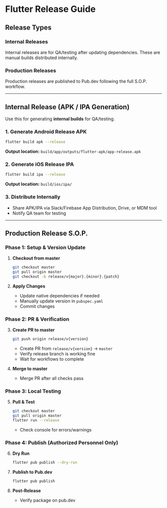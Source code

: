 # Flutter Release Guide

## Release Types

### Internal Releases

Internal releases are for QA/testing after updating dependencies. These are manual builds distributed internally.

### Production Releases

Production releases are published to Pub.dev following the full S.O.P. workflow.

---

## Internal Release (APK / IPA Generation)

Use this for generating **internal builds** for QA/testing.

### 1. Generate Android Release APK

```bash
flutter build apk --release
```

**Output location:** `build/app/outputs/flutter-apk/app-release.apk`

### 2. Generate iOS Release IPA

```bash
flutter build ipa --release
```

**Output location:** `build/ios/ipa/`

### 3. Distribute Internally

- Share APK/IPA via Slack/Firebase App Distribution, Drive, or MDM tool
- Notify QA team for testing

---

## Production Release S.O.P.

### Phase 1: Setup & Version Update

1. **Checkout from master**

   ```bash
   git checkout master
   git pull origin master
   git checkout -b release/v{major}.{minor}.{patch}
   ```

2. **Apply Changes**
   - Update native dependencies if needed
   - Manually update version in `pubspec.yaml`
   - Commit changes

### Phase 2: PR & Verification

3. **Create PR to master**

   ```bash
   git push origin release/v{version}
   ```

   - Create PR from `release/v{version}` → `master`
   - Verify release branch is working fine
   - Wait for workflows to complete

4. **Merge to master**
   - Merge PR after all checks pass

### Phase 3: Local Testing

5. **Pull & Test**
   ```bash
   git checkout master
   git pull origin master
   flutter run --release
   ```
   - Check console for errors/warnings

### Phase 4: Publish (Authorized Personnel Only)

6. **Dry Run**

   ```bash
   flutter pub publish --dry-run
   ```

7. **Publish to Pub.dev**

   ```bash
   flutter pub publish
   ```

8. **Post-Release**
   - Verify package on pub.dev
